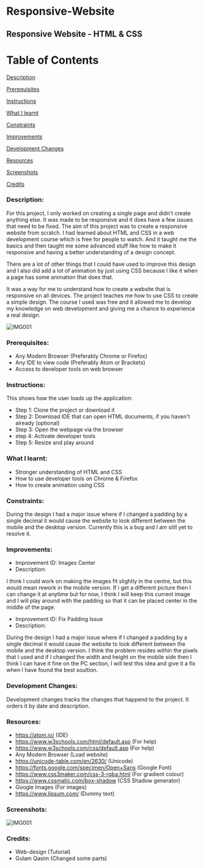 # Responsive-Website

## Responsive Website - HTML & CSS

# Table of Contents

[Description](#Description)  
<a name="Description"/>

[Prerequisites](#Prerequisites)  
<a name="Prerequisites"/>

[Instructions](#Instuctions)  
<a name="Instructions"/>

[What I learnt](#What_I_Learnt)  
<a name="What_I_Learnt"/>

[Constraints](#Constraints)  
<a name="Constraints"/>

[Improvements](#Improvements)  
<a name="Improvements"/>

[Development Changes](#Development_Changes)  
<a name="Development_Changes"/>

[Resources](#Resources)  
<a name="Resources"/>

[Screenshots](#Screenshots)
<a name="Screenshots"/>

[Credits](#Credits)  
<a name="Credits"/>


### Description: 

For this project, I only worked on creating a single page and didn't create anything else. It was made to be responsive and it does have a few issues that need to be fixed. The aim of this project was to create a responsive website from scratch. I had learned about HTML and CSS in a web development course which is free for people to watch. And it taught me the basics and then taught me some advanced stuff like how to make it responsive and having a better understanding of a design concept. 

There are a lot of other things that I could have used to improve this design and I also did add a lot of animation by just using CSS because I like it when a page has some animation that does that.

It was a way for me to understand how to create a website that is responsive on all devices. The project teaches me how to use CSS to create a simple design. The course I used was free and it allowed me to develop my knowledge on web development and giving me a chance to experience a real design.

![IMG001](https://user-images.githubusercontent.com/45819118/71176458-d6415780-2261-11ea-969d-5d1decd75651.PNG)

### Prerequisites:
- Any Modern Browser (Preferably Chrome or Firefox)
- Any IDE to view code (Preferably Atom or Brackets)
- Access to developer tools on web browser


### Instructions:

This shows how the user loads up the application:

- Step 1: Clone the project or download it
- Step 2: Download IDE that can open HTML documents, if you haven't already (optional)
- Step 3: Open the webpage via the browser
- step 4: Activate developer tools
- Step 5: Resize and play around

### What I learnt:
- Stronger understanding of HTML and CSS
- How to use developer tools on Chrome & Firefox
- How to create animation using CSS


### Constraints:

During the design I had a major issue where if I changed a padding by a single decimal it would cause the website to look different between the mobile and the desktop version. Currently this is a bug and I am still yet to resolve it.

### Improvements:
- Improvement ID: Images Center
- Description: 

I think I could work on making the images fit slightly in the centre, but this would mean rework in the mobile version. If i get a different picture then I can change it at anytime but for now, I think I will keep this current image and I will play around with the padding so that it can be placed center in the middle of the page.

- Improvement ID: Fix Padding Issue
- Description: 

During the design I had a major issue where if I changed a padding by a single decimal it would cause the website to look different between the mobile and the desktop version. I think the problem resides within the pixels that I used and if I changed the width and height on the mobile side then I think I can have it fine on the PC section, I will test this idea and give it a fix when I have found the best soultion.


### Development Changes:

Development changes tracks the changes that happend to the project. It orders it by date and description.


### Resources:
- https://atom.io/ (IDE)
- https://www.w3schools.com/html/default.asp (For help)
- https://www.w3schools.com/css/default.asp (For help)
- Any Modern Browser (Load website)
- https://unicode-table.com/en/2630/ (Unicode)
- https://fonts.google.com/specimen/Open+Sans (Google Font)
- https://www.css3maker.com/css-3-rgba.html (For gradient colour)
- https://www.cssmatic.com/box-shadow (CSS Shadow generator)
- Google Images (For images)
- https://www.lipsum.com/ (Dummy text)


### Screenshots:

![IMG001](https://user-images.githubusercontent.com/45819118/71176458-d6415780-2261-11ea-969d-5d1decd75651.PNG)

### Credits:
- Web-design (Tutorial)
- Gulam Qasim (Changed some parts)

